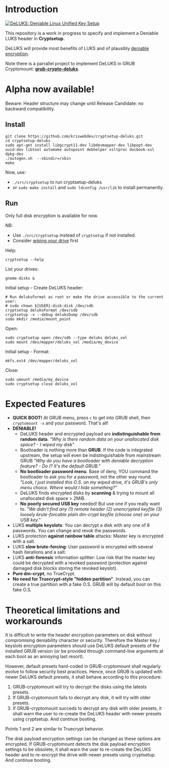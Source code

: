 # Introduction



[![DeLUKS: Deniable Linux Unified Key Setup](https://raw.githubusercontent.com/kriswebdev/grub-crypto-deluks/gh-pages/assets/deluks_logo.png)](https://github.com/kriswebdev/grub-crypto-deluks)

This repository is a work in progress to specify and implement a Deniable LUKS header in **Cryptsetup**.

DeLUKS will provide most benefits of LUKS and of plausibly [deniable encryption](https://en.wikipedia.org/wiki/Deniable_encryption).

Note there is a parrallel project to implement DeLUKS in GRUB Cryptomount: **[grub-crypto-deluks](https://github.com/kriswebdev/grub-crypto-deluks)**.

Alpha now available!
===

Beware: Header structure may change until Release Candidate: no backward compatibility.

Install
---

    git clone https://github.com/kriswebdev/cryptsetup-deluks.git
    cd cryptsetup-deluks
    sudo apt-get install libgcrypt11-dev libdevmapper-dev libpopt-dev uuid-dev libtool automake autopoint debhelper xsltproc docbook-xsl dpkg-dev
    ./autogen.sh  --sbindir=/sbin
    make
    
Now, use:
- `./src/cryptsetup` to run cryptsetup-deluks
- or `sudo make install` and `sudo ldconfig /usr/lib` to install permanently.
    
Run
---

Only full disk encryption is available for now.

NB:
- Use `./src/cryptsetup` instead of `cryptsetup` if not installed.
- Consider [wiping your drive](http://unix.stackexchange.com/a/172088/149815) first


Help:

    cryptsetup --help

List your drives:

    gnome-disks &

Initial setup - Create DeLUKS header:

    # Run deluksFormat as root or make the drive accessible to the current user:
    # sudo chown ${USER}:disk:disk /dev/sdb
    cryptsetup deluksFormat /dev/sdb
    cryptsetup -v --debug deluksDump /dev/sdb
    sudo mkdir /media/mount_point

Open:

    sudo cryptsetup open /dev/sdb --type deluks deluks_vol
    sudo mount /dev/mapper/deluks_vol /media/my_device

Initial setup - Format:

    mkfs.ext4 /dev/mapper/deluks_vol
    
Close:

    sudo umount /media/my_device
    sudo cryptsetup close deluks_vol

Expected Features
===
- **QUICK BOOT!** At GRUB menu, press `c` to get into GRUB shell, then `cryptomount -x` and your password. That's all!
- **DENIABLE!**
  - DeLUKS header and encrypted payload are **indistinguishable from random data**. *"Why is there random data on your unallocated disk space? - I wiped my disk"*
  - Bootloader is nothing more than **GRUB**. If the code is integrated upstream, the setup will even be indistinguishable from mainstream GRUB *"Why do you have a bootloader with deniable decryption feature? - Do I? It's the default GRUB."*
  - **No bootloader password menu**. Base of deny, YOU command the bootloader to ask you for a password, not the other way round. *"Look, I just installed this O.S. on my wiped drive, it's GRUB's only menu choice. Where would I hide something?"*
  - DeLUKS finds encrypted disks by **scanning** & trying to mount all unallocated disk space > 2MiB.
  - **No poorly secured USB key** needed! But use one if you really want to. *"We didn't find any (1) remote header (2) unencrypted keyfile (3) loosely brute-forcable plain dm-crypt keyfile (choose one) on your USB key."*
- LUKS **multiple keyslots**: You can decrypt a disk with any one of 8 passwords. You can change and revok the passwords.
- LUKS protection **against rainbow table** attacks: Master key is encrypted with a salt.
- LUKS **slow brute-forcing**: User password is encrypted with several hash iterations and a salt.
- LUKS **anti-forensic** information splitter: Low risk that the master key could be decrypted with a revoked password (protection against damaged disk blocks storing the revoked keyslot).
- **Pure dm-crypt**, no TrueCrypt.
- **No need for Truecrypt-style "hidden partition"**. Instead, you can create a true partition with a fake O.S. GRUB will by default boot on this fake O.S.

Theoretical limitations and workarounds
===
It is difficult to write the header encryption parameters on disk without compromising deniability character or security.
Therefore the Master key / keyslots encryption parameters should use DeLUKS default presets of the installed GRUB version (or be provided through command-line arguments at each boot as an annoying last resort).

However, default presets hard-coded in GRUB-cryptomount shall regularly evolve to follow security best practices.
Hence, once GRUB is updated with newer DeLUKS default presets, it shall behave according to this procedure:
1. GRUB-cryptomount will try to decrypt the disks using the latests presets.
2. If GRUB-cryptomount fails to decrypt any disk, it will try with older presets.
3. If GRUB-cryptomount succeds to decrypt any disk with older presets, it shall warn the user to re-create the DeLUKS header with newer presets using cryptsetup. And continue booting.

Points 1 and 2 are similar to Truecrypt behavior.

The disk payload encryption settings can be changed as these options are encrypted.
If GRUB-cryptomount detects the disk payload encryption settings to be obsolete, it shall warn the user to re-create the DeLUKS header and to re-encrypt the drive with newer presets using cryptsetup. And continue booting.
